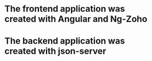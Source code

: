 # The frontend application was created with Angular and Ng-Zoho

# The backend application was created with json-server
